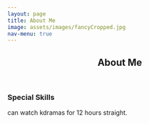 ```yaml
---
layout: page
title: About Me
image: assets/images/fancyCropped.jpg
nav-menu: true
---
```


<!-- Main -->
<div id="main" class="alt">

<!-- One -->
<section id="one">
<div class="inner">
		<header class="major">
			<h1>About Me</h1>
		</header>

<!-- Content -->
<h3 id="content">Special Skills</h3>
<p>can watch kdramas for 12 hours straight.</p>

</div>
</section>
</div>
